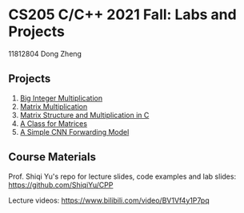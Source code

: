 # CS205 C/C++ 2021 Fall: Labs and Projects

11812804 Dong Zheng

## Projects
1. [Big Integer Multiplication](https://github.com/XDZhelheim/CS205_C_CPP_Lab/tree/main/project1)
2. [Matrix Multiplication](https://github.com/XDZhelheim/CS205_C_CPP_Lab/tree/main/project2)
3. [Matrix Structure and Multiplication in C](https://github.com/XDZhelheim/CS205_C_CPP_Lab/tree/main/project3)
4. [A Class for Matrices](https://github.com/XDZhelheim/CS205_C_CPP_Lab/tree/main/project4)
5. [A Simple CNN Forwarding Model](https://github.com/XDZhelheim/CS205_C_CPP_Lab/tree/main/project5)

## Course Materials

Prof. Shiqi Yu's repo for lecture slides, code examples and lab slides: https://github.com/ShiqiYu/CPP

Lecture videos: https://www.bilibili.com/video/BV1Vf4y1P7pq
